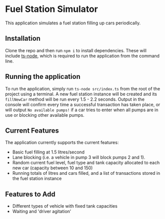 # Fuel Station Simulator

This application simulates a fuel station filling up cars periodically.

## Installation

Clone the repo and then run `npm i` to install dependencies. These will include [ts-node](https://www.npmjs.com/package/ts-node), which is required to run the application from the command line.

## Running the application

To run the application, simply run `ts-node src/index.ts` from the root of the project using a terminal. A new fuel station instance will be created and its `fillNewCar` method will be run every 1.5 - 2.2 seconds. Output in the console will confirm every time a successful transaction has taken place, or will output `No available pumps!` if a car tries to enter when all pumps are in use or blocking other available pumps.

## Current Features

The application currently supports the current features:

-   Basic fuel filling at 1.5 litres/second
-   Lane blocking (i.e. a vehicle in pump 3 will block pumps 2 and 1).
-   Random current fuel level, fuel type and tank capacity allocated to each new car (capacity between 10 and 150)
-   Running totals of litres and cars filled, and a list of transactions stored in the fuel station instance

## Features to Add

-   Different types of vehicle with fixed tank capacities
-   Waiting and 'driver agitation'
